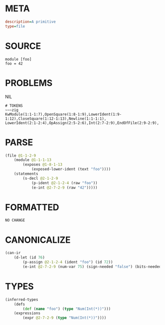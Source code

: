 # META
~~~ini
description=A primitive
type=file
~~~
# SOURCE
~~~roc
module [foo]
foo = 42
~~~
# PROBLEMS
NIL

~~~
# TOKENS
~~~zig
KwModule(1:1-1:7),OpenSquare(1:8-1:9),LowerIdent(1:9-1:12),CloseSquare(1:12-1:13),Newline(1:1-1:1),
LowerIdent(2:1-2:4),OpAssign(2:5-2:6),Int(2:7-2:9),EndOfFile(2:9-2:9),
~~~
# PARSE
~~~clojure
(file @1-1-2-9
	(module @1-1-1-13
		(exposes @1-8-1-13
			(exposed-lower-ident (text "foo"))))
	(statements
		(s-decl @2-1-2-9
			(p-ident @2-1-2-4 (raw "foo"))
			(e-int @2-7-2-9 (raw "42")))))
~~~
# FORMATTED
~~~roc
NO CHANGE
~~~
# CANONICALIZE
~~~clojure
(can-ir
	(d-let (id 76)
		(p-assign @2-1-2-4 (ident "foo") (id 72))
		(e-int @2-7-2-9 (num-var 75) (sign-needed "false") (bits-needed "7") (value "42") (id 75))))
~~~
# TYPES
~~~clojure
(inferred-types
	(defs
		(def (name "foo") (type "Num(Int(*))")))
	(expressions
		(expr @2-7-2-9 (type "Num(Int(*))"))))
~~~